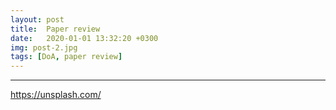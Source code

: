 ```yaml
---
layout: post
title:  Paper review
date:   2020-01-01 13:32:20 +0300
img: post-2.jpg
tags: [DoA, paper review]
---
```




---

https://unsplash.com/
